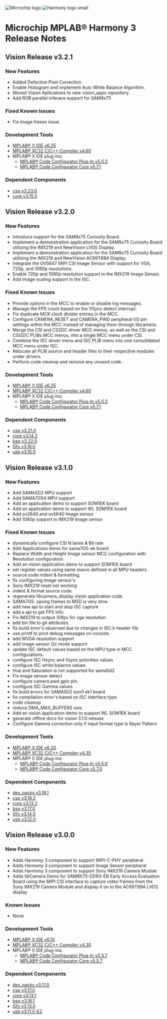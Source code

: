 ﻿![Microchip logo](https://raw.githubusercontent.com/wiki/Microchip-MPLAB-Harmony/Microchip-MPLAB-Harmony.github.io/images/microchip_logo.png)
![Harmony logo small](https://raw.githubusercontent.com/wiki/Microchip-MPLAB-Harmony/Microchip-MPLAB-Harmony.github.io/images/microchip_mplab_harmony_logo_small.png)

# Microchip MPLAB® Harmony 3 Release Notes

## Vision Release v3.2.1

### New Features

* Added Defective Pixel Correction.
* Enable Histogram and implement Auto White Balance Algorithm.
* Moved Vision Apllications to new vision_apps repository.
* Add RGB parallel inferace support for SAM9x75

### Fixed Known Issues

* Fix image freeze issue.

### Development Tools

* [MPLAB® X IDE v6.25](https://www.microchip.com/mplab/mplab-x-ide)
* [MPLAB® XC32 C/C++ Compiler v4.60](https://www.microchip.com/mplab/compilers)
* MPLAB® X IDE plug-ins:
    * [MPLAB® Code Configurator Plug-In v5.5.2](https://github.com/Microchip-MPLAB-Harmony/mplabx-plugin)
    * [MPLAB® Code Configurator Core v5.7.1](https://github.com/Microchip-MPLAB-Harmony/mplabx-plugin)

### Dependent Components

* [csp v3.23.0](https://github.com/Microchip-MPLAB-Harmony/csp/releases/tag/v3.23.0)
* [core v3.15.5](https://github.com/Microchip-MPLAB-Harmony/core/tree/v3.15.5)

## Vision Release v3.2.0

### New Features

* Introduce support for the SAM9x75 Curiosity Board.
* Implement a demonstration application for the SAM9x75 Curiosity Board utilizing the IMX219 and NewVision LVDS Display.
* Implement a demonstration application for the SAM9x75 Curiosity Board utilizing the IMX219 and NewVision AC69T88A Display.
* Integrate the OV5647 MIPI CSI Image Sensor with support for VGA, 720p, and 1080p resolutions.
* Enable 720p and 1080p resolution support in the IMX219 Image Sensor.
* Add image scaling support in the ISC.

### Fixed Known Issues

* Provide options in the MCC to enable or disable log messages.
* Manage the FPS count based on the VSync detect interrupt.
* Fix duplicate MCK clock divider entries in the MCC.
* Configure CAMERA_RESET and CAMERA_PWD peripheral I/O pin settings within the MCC instead of managing them through libcamera.
* Merge the CSI and CS2DC driver MCC menus, as well as the CSI and CSI2DC PLIBs MCC menus, into a single MCC menu under CSI.
* Combine the ISC driver menu and ISC PLIB menu into one consolidated MCC menu under ISC.
* Relocate all PLIB source and header files to their respective modules under drivers.
* Perform code cleanup and remove any unused code.

### Development Tools

* [MPLAB® X IDE v6.25](https://www.microchip.com/mplab/mplab-x-ide)
* [MPLAB® XC32 C/C++ Compiler v4.60](https://www.microchip.com/mplab/compilers)
* MPLAB® X IDE plug-ins:
    * [MPLAB® Code Configurator Plug-In v5.5.2](https://github.com/Microchip-MPLAB-Harmony/mplabx-plugin)
    * [MPLAB® Code Configurator Core v5.7.1](https://github.com/Microchip-MPLAB-Harmony/mplabx-plugin)

### Dependent Components

* [csp v3.21.0](https://github.com/Microchip-MPLAB-Harmony/csp/releases/tag/v3.18.2)
* [core v3.14.2](https://github.com/Microchip-MPLAB-Harmony/core/tree/v3.13.2)
* [bsp v3.22.0](https://github.com/Microchip-MPLAB-Harmony/bsp/releases/tag/v3.17.0)
* [Gfx v3.16.0](https://github.com/Microchip-MPLAB-Harmony/core/releases/tag/v3.14.0)
* [usb v3.15.0](https://github.com/Microchip-MPLAB-Harmony/usb/releases/tag/v3.12.0)

## Vision Release v3.1.0

### New Features

* Add SAMA5D2 MPU support
* Add SAMA7G54 MPU support
* Add an application demo to support SOM1EK board
* Add an application demo to support WL SOM1EK board
* Add ov2640 and ov5640 Image sensor
* Add 1080p support in IMX219 Image sensor

### Fixed Known Issues

* dynamically configure CSI N lanes & Bit rate
* Add Applications demo for sama7G5-ek board
* Replace Width and Height Image sensor MCC configuration with Resolution configuration
* Add an vision application demo to support SOM1EK board
* set register values using same macro defined in all MPU headers.
* source code indent & formatting.
* fix configuring Image sensor's
* Sony IMX219 reset not working
* indent & format source code.
* regenerate libcamera_display vision application code.
* SAMA7G5: saving frames to MSD is very slow.
* add new api to start and stop ISC capture
* add a api to get FPS info.
* Fix IMX219 to output 30fps for vga resolution
* add bin file to git attributes.
* fix build error's observed due to changes in ISC.h header file
* use printf to print debug messages on console.
* add WVGA resolution support
* add image sensor i2c mode support
* update ISC default values based on the MPU type in MCC configurations.
* configure ISC Hsync and Vsync polorities values
* configure ISC white balance values
* Hue and Saturation is not supported for sama5d2
* Fix image sensor detect
* configure camera pwd gpio pin.
* configure ISC Gamma values
* fix build errors for SAMA5D2 som1 ek1 board
* fix compilation error's based on ISC interface type.
* code cleanup
* reduce DMA_MAX_BUFFERS size.
* Add an vision application demo to support WL SOM1EK board
* generate offline docs for vision 3.1.0 release
* Configure Gamma correction only if input format type is Bayer Pattern

### Development Tools

* [MPLAB® X IDE v6.20](https://www.microchip.com/mplab/mplab-x-ide)
* [MPLAB® XC32 C/C++ Compiler v4.35](https://www.microchip.com/mplab/compilers)
* MPLAB® X IDE plug-ins:
    * [MPLAB® Code Configurator Plug-In v5.5.0](https://github.com/Microchip-MPLAB-Harmony/mplabx-plugin)
    * [MPLAB® Code Configurator Core v5.7.0](https://github.com/Microchip-MPLAB-Harmony/mplabx-plugin)

### Dependent Components

* [dev_packs v3.18.1](https://github.com/Microchip-MPLAB-Harmony/dev_packs/releases/tag/v3.18.1)
* [csp v3.18.2](https://github.com/Microchip-MPLAB-Harmony/csp/releases/tag/v3.18.2)
* [core v3.13.2](https://github.com/Microchip-MPLAB-Harmony/core/tree/v3.13.2)
* [bsp v3.17.0](https://github.com/Microchip-MPLAB-Harmony/bsp/releases/tag/v3.17.0)
* [Gfx v3.14.0](https://github.com/Microchip-MPLAB-Harmony/core/releases/tag/v3.14.0)
* [usb v3.12.0](https://github.com/Microchip-MPLAB-Harmony/usb/releases/tag/v3.12.0)


## Vision Release v3.0.0

### New Features

* Adds Harmony 3 component to support MIPI-C-PHY peripheral
* Adds Harmony 3 component to support Image Sensor peripheral
* Adds Harmony 3 component to support Sony IMX219 Camera Module
* Adds libCamera Demo for SAM9X75-DDR3-EB Early Access Evaluation Board using the MIPI CSI interface to capture video frames from the Sony IMX219 Camera Module and display it on to the AC69T88A LVDS display

### Known Issues

* None

### Development Tools

* [MPLAB® X IDE v6.10](https://www.microchip.com/mplab/mplab-x-ide)
* [MPLAB® XC32 C/C++ Compiler v4.30](https://www.microchip.com/mplab/compilers)
* MPLAB® X IDE plug-ins:
    * [MPLAB® Code Configurator Plug-In v5.3.7](https://github.com/Microchip-MPLAB-Harmony/mplabx-plugin)
    * [MPLAB® Code Configurator Core v5.5.7](https://github.com/Microchip-MPLAB-Harmony/mplabx-plugin)

### Dependent Components


* [dev_packs v3.17.0](https://github.com/Microchip-MPLAB-Harmony/dev_packs/releases/tag/v3.17.0)
* [csp v3.17.0](https://github.com/Microchip-MPLAB-Harmony/csp/releases/tag/v3.17.0)
* [core v3.13.1](https://github.com/Microchip-MPLAB-Harmony/core/tree/v3.13.1)
* [bsp v3.16.1](https://github.com/Microchip-MPLAB-Harmony/bsp/releases/tag/v3.16.1)
* [Gfx v3.13.0 ](https://github.com/Microchip-MPLAB-Harmony/core/releases/tag/v3.13.0)
* [usb v3.11.0-E2](https://github.com/Microchip-MPLAB-Harmony/usb/releases/tag/v3.11.0-E2)




